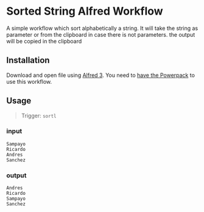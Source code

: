 # Sorted String Alfred Workflow

A simple workflow which sort alphabetically a string. It will take the string as parameter or from the clipboard in case there is not parameters. the output will be copied in the clipboard 

## Installation

Download and open file using [Alfred 3][2]. You need to [have the Powerpack][3] to use this workflow.

## Usage

> Trigger: `sortl`

### input

	Sampayo
	Ricardo
	Andres
	Sanchez

### output

	Andres
	Ricardo
	Sampayo
	Sanchez

[2]:http://www.alfredapp.com
[3]:http://www.alfredapp.com/powerpack/buy/